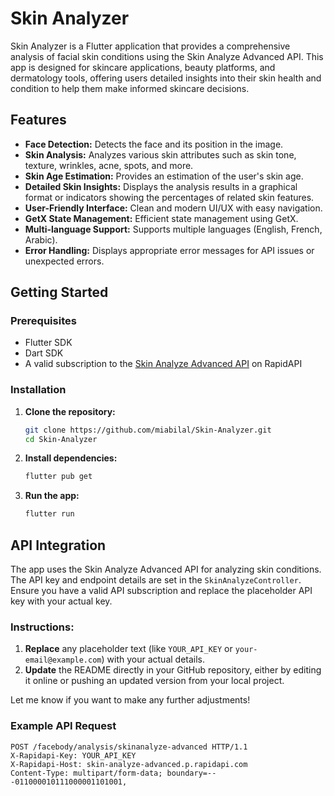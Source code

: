 # Skin Analyzer

Skin Analyzer is a Flutter application that provides a comprehensive analysis of facial skin conditions using the Skin Analyze Advanced API. This app is designed for skincare applications, beauty platforms, and dermatology tools, offering users detailed insights into their skin health and condition to help them make informed skincare decisions.

## Features

- **Face Detection:** Detects the face and its position in the image.
- **Skin Analysis:** Analyzes various skin attributes such as skin tone, texture, wrinkles, acne, spots, and more.
- **Skin Age Estimation:** Provides an estimation of the user's skin age.
- **Detailed Skin Insights:** Displays the analysis results in a graphical format or indicators showing the percentages of related skin features.
- **User-Friendly Interface:** Clean and modern UI/UX with easy navigation.
- **GetX State Management:** Efficient state management using GetX.
- **Multi-language Support:** Supports multiple languages (English, French, Arabic).
- **Error Handling:** Displays appropriate error messages for API issues or unexpected errors.

## Getting Started

### Prerequisites

- Flutter SDK
- Dart SDK
- A valid subscription to the [Skin Analyze Advanced API](https://rapidapi.com/) on RapidAPI

### Installation

1. **Clone the repository:**
    ```bash
    git clone https://github.com/miabilal/Skin-Analyzer.git
    cd Skin-Analyzer
    ```

2. **Install dependencies:**
    ```bash
    flutter pub get
    ```

3. **Run the app:**
    ```bash
    flutter run
    ```

## API Integration

The app uses the Skin Analyze Advanced API for analyzing skin conditions. The API key and endpoint details are set in the `SkinAnalyzeController`. Ensure you have a valid API subscription and replace the placeholder API key with your actual key.

### Instructions:

1. **Replace** any placeholder text (like `YOUR_API_KEY` or `your-email@example.com`) with your actual details.
2. **Update** the README directly in your GitHub repository, either by editing it online or pushing an updated version from your local project.

Let me know if you want to make any further adjustments!


### Example API Request

```http
POST /facebody/analysis/skinanalyze-advanced HTTP/1.1
X-Rapidapi-Key: YOUR_API_KEY
X-Rapidapi-Host: skin-analyze-advanced.p.rapidapi.com
Content-Type: multipart/form-data; boundary=---011000010111000001101001,


